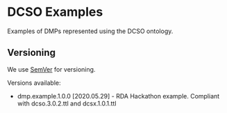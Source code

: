# DCSO Examples

Examples of DMPs represented using the DCSO ontology.

## Versioning

We use [SemVer](http://semver.org/) for versioning.

Versions available:

* dmp.example.1.0.0 [2020.05.29] - RDA Hackathon example. Compliant with dcso.3.0.2.ttl and dcsx.1.0.1.ttl
